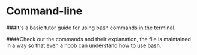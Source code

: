# Command-line


###It's a basic tutor guide for using bash commands in the terminal.

####Check out the commands and their explanation, the file is maintained in a way so that even a noob can understand how to use bash.
